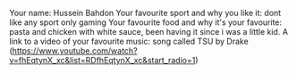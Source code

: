 Your name: Hussein Bahdon
Your favourite sport and why you like it: dont like any sport only gaming
Your favourite food and why it's your favourite: pasta and chicken with white sauce, been having it since i was a little kid.
A link to a video of your favourite music: song called TSU by Drake (https://www.youtube.com/watch?v=fhEqtynX_xc&list=RDfhEqtynX_xc&start_radio=1)
